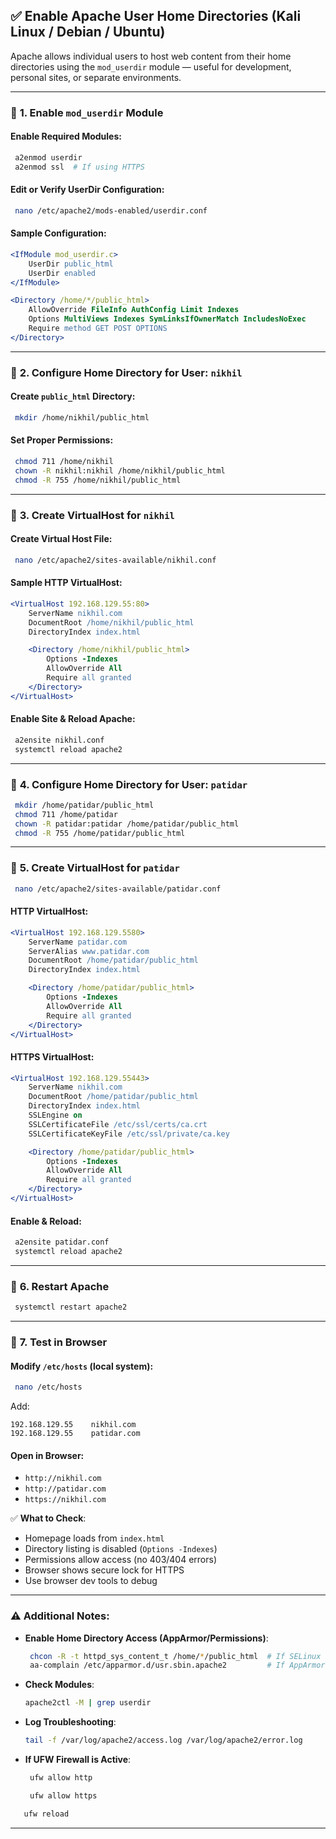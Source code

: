 
## ✅ **Enable Apache User Home Directories (Kali Linux / Debian / Ubuntu)**

Apache allows individual users to host web content from their home directories using the `mod_userdir` module — useful for development, personal sites, or separate environments.

---

### 🔹 **1. Enable `mod_userdir` Module**

#### Enable Required Modules:
```bash
 a2enmod userdir
 a2enmod ssl  # If using HTTPS
```

#### Edit or Verify UserDir Configuration:
```bash
 nano /etc/apache2/mods-enabled/userdir.conf
```

#### Sample Configuration:
```apache
<IfModule mod_userdir.c>
    UserDir public_html
    UserDir enabled
</IfModule>

<Directory /home/*/public_html>
    AllowOverride FileInfo AuthConfig Limit Indexes
    Options MultiViews Indexes SymLinksIfOwnerMatch IncludesNoExec
    Require method GET POST OPTIONS
</Directory>
```

---

### 🔹 **2. Configure Home Directory for User: `nikhil`**

#### Create `public_html` Directory:
```bash
 mkdir /home/nikhil/public_html
```

#### Set Proper Permissions:
```bash
 chmod 711 /home/nikhil
 chown -R nikhil:nikhil /home/nikhil/public_html
 chmod -R 755 /home/nikhil/public_html
```

---

### 🔹 **3. Create VirtualHost for `nikhil`**

#### Create Virtual Host File:
```bash
 nano /etc/apache2/sites-available/nikhil.conf
```

#### Sample HTTP VirtualHost:
```apache
<VirtualHost 192.168.129.55:80>
    ServerName nikhil.com
    DocumentRoot /home/nikhil/public_html
    DirectoryIndex index.html

    <Directory /home/nikhil/public_html>
        Options -Indexes
        AllowOverride All
        Require all granted
    </Directory>
</VirtualHost>
```

#### Enable Site & Reload Apache:
```bash
 a2ensite nikhil.conf
 systemctl reload apache2
```

---

### 🔹 **4. Configure Home Directory for User: `patidar`**

```bash
 mkdir /home/patidar/public_html
 chmod 711 /home/patidar
 chown -R patidar:patidar /home/patidar/public_html
 chmod -R 755 /home/patidar/public_html
```

---

### 🔹 **5. Create VirtualHost for `patidar`**

```bash
 nano /etc/apache2/sites-available/patidar.conf
```

#### HTTP VirtualHost:
```apache
<VirtualHost 192.168.129.5580>
    ServerName patidar.com
    ServerAlias www.patidar.com
    DocumentRoot /home/patidar/public_html
    DirectoryIndex index.html

    <Directory /home/patidar/public_html>
        Options -Indexes
        AllowOverride All
        Require all granted
    </Directory>
</VirtualHost>
```

#### HTTPS VirtualHost:
```apache
<VirtualHost 192.168.129.55443>
    ServerName nikhil.com
    DocumentRoot /home/patidar/public_html
    DirectoryIndex index.html
    SSLEngine on
    SSLCertificateFile /etc/ssl/certs/ca.crt
    SSLCertificateKeyFile /etc/ssl/private/ca.key

    <Directory /home/patidar/public_html>
        Options -Indexes
        AllowOverride All
        Require all granted
    </Directory>
</VirtualHost>
```

#### Enable & Reload:
```bash
 a2ensite patidar.conf
 systemctl reload apache2
```

---

### 🔹 **6. Restart Apache**
```bash
 systemctl restart apache2
```

---

### 🔹 **7. Test in Browser**

#### Modify `/etc/hosts` (local system):
```bash
 nano /etc/hosts
```
Add:
```
192.168.129.55    nikhil.com
192.168.129.55    patidar.com
```

#### Open in Browser:

- `http://nikhil.com`
- `http://patidar.com`
- `https://nikhil.com`

✅ **What to Check**:
- Homepage loads from `index.html`
- Directory listing is disabled (`Options -Indexes`)
- Permissions allow access (no 403/404 errors)
- Browser shows secure lock for HTTPS
- Use browser dev tools to debug

---

### ⚠️ Additional Notes:

- **Enable Home Directory Access (AppArmor/Permissions)**:
  ```bash
   chcon -R -t httpd_sys_content_t /home/*/public_html  # If SELinux is active
   aa-complain /etc/apparmor.d/usr.sbin.apache2         # If AppArmor blocks access
  ```

- **Check Modules**:
  ```bash
  apache2ctl -M | grep userdir
  ```

- **Log Troubleshooting**:
  ```bash
  tail -f /var/log/apache2/access.log /var/log/apache2/error.log
  ```

- **If UFW Firewall is Active**:
  ```bash
   ufw allow http
  ```
  ```bash
   ufw allow https
  ```
```bash
   ufw reload
  ```

---
